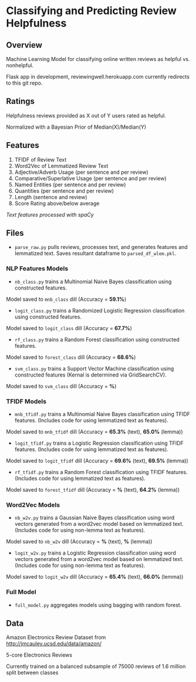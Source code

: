 # Classifying and Predicting Review Helpfulness

## Overview
Machine Learning Model for classifying online written reviews as helpful vs. nonhelpful.

Flask app in development, reviewingwell.herokuapp.com currently redirects to this git repo.

## Ratings
Helpfulness reviews provided as X out of Y users rated as helpful.

Normalized with a Bayesian Prior of Median(X)/Median(Y)

## Features
1. TFIDF of Review Text 
2. Word2Vec of Lemmatized Review Text
2. Adjective/Adverb Usage (per sentence and per review)
3. Comparative/Superlative Usage (per sentence and per review)
4. Named Entities (per sentence and per review)
5. Quantities (per sentence and per review)
6. Length (sentence and review)
7. Score Rating above/below average

*Text features processed with spaCy*

## Files
* `parse_raw.py` pulls reviews, processes text, and generates features and lemmatized text. Saves resultant dataframe to `parsed_df_wlem.pkl`.

### NLP Features Models
* `nb_class.py` trains a Multinomial Naive Bayes classification using constructed features. 

Model saved to `mnb_class` dill (Accuracy = **59.1%**)

* `logit_class.py` trains a Randomized Logistic Regression classification using constructed features. 

Model saved to `logit_class` dill (Accuracy = **67.7%**)

* `rf_class.py` trains a Random Forest classification using constructed features. 

Model saved to `forest_class` dill (Accuracy = **68.6%**)

* `svm_class.py` trains a Support Vector Machine classification using constructed features (Kernal is determined via GridSearchCV). 

Model saved to `svm_class` dill (Accuracy = **%**)

### TFIDF Models
* `mnb_tfidf.py` trains a Multinomial Naive Bayes classification using TFIDF features. (Includes code for using lemmatized text as features). 

Model saved to `mnb_tfidf` dill (Accuracy = **65.3%** (text), **65.0%** (lemma))

* `logit_tfidf.py` trains a Logistic Regression classification using TFIDF features. (Includes code for using lemmatized text as features).

Model saved to `logit_tfidf` dill (Accuracy = **69.6%** (text), **69.5%** (lemma))

* `rf_tfidf.py` trains a Random Forest classification using TFIDF features. (Includes code for using lemmatized text as features). 

Model saved to `forest_tfidf` dill (Accuracy = **%** (text), **64.2%** (lemma))

### Word2Vec Models
* `nb_w2v.py` trains a Gaussian Naive Bayes classification using word vectors generated from a word2vec model based on lemmatized text. (Includes code for using non-lemma text as features). 

Model saved to `nb_w2v` dill (Accuracy = **%** (text), **%** (lemma))

* `logit_w2v.py` trains a Logistic Regression classification using word vectors generated from a word2vec model based on lemmatized text. (Includes code for using non-lemma text as features). 

Model saved to `logit_w2v` dill (Accuracy = **65.4%** (text), **66.0%** (lemma))

### Full Model
* `full_model.py` aggregates models using bagging with random forest.

## Data
Amazon Electronics Review Dataset from http://jmcauley.ucsd.edu/data/amazon/

5-core Electronics Reviews

Currently trained on a balanced subsample of 75000 reviews of 1.6 million split between classes

